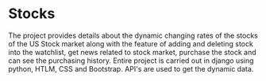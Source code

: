 # Stocks
 
 The project provides details about the dynamic changing rates of the stocks of the US Stock market along with the feature of adding and deleting stock into the watchlist, get news related to stock market, purchase the stock and can see the purchasing history. Entire project is carried out in django using python, HTLM, CSS and Bootstrap. API's are used to get the dynamic data.
